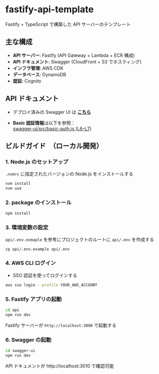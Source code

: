 # fastify-api-template

Fastify + TypeScript で構築した API サーバーのテンプレート

## 主な構成

- **API サーバー**: Fastify (API Gateway + Lambda + ECR 構成)
- **API ドキュメント**: Swagger (CloudFront + S3 でホスティング)
- **インフラ管理**: AWS CDK
- **データベース**: DynamoDB
- **認証**: Cognito

## API ドキュメント

- デプロイ済みの Swagger UI は **[こちら](https://d8znd970cbcjg.cloudfront.net/)**

- **Basic 認証情報**は以下を参照：  
  [swagger-ui/src/basic-auth.js (L6–L7)](https://github.com/Inouey1008/fastify-api-template/blob/6c56759636854ef4796c6b6e292abe3275f4cfa9/swagger-ui/src/basic-auth.js#L6-L7)

## ビルドガイド　（ローカル開発）

### 1. Node.js のセットアップ

`.nvmrc` に指定されたバージョンの Node.js をインストールする

```sh
nvm install
nvm use
```

### 2. package のインストール

```sh
npm install
```

### 3. 環境変数の設定

`api/.env.exmaple` を参考にプロジェクトのルートに `api/.env` を作成する

```
cp api/.env.example api/.env
```

### 4. AWS CLI ログイン

- SSO 認証を使ってログインする

```sh
aws sso login --profile YOUR_AWS_ACCOUNT
```

### 5. Fastify アプリの起動

```sh
cd api
npm run dev
```

Fastify サーバーが `http://localhost:3000` で起動する

### 6. Swagger の起動

```sh
cd swagger-ui
npm run dev
```

API ドキュメントが http://localhost:3010 で確認可能
